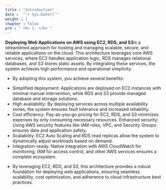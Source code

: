 ```yaml
---
title : "Introduction"
date :  "`r Sys.Date()`" 
weight : 1 
chapter : false
pre : " <b> 1. </b> "
---
```

**Deploying Web Applications on AWS using EC2, RDS, and S3**is a streamlined approach for hosting and managing scalable, secure, and reliable applications on the cloud. This architecture leverages core AWS services, where EC2 handles application logic, RDS manages relational databases, and S3 stores static assets. By integrating these services, the system achieves high performance and operational simplicity.

- By adopting this system, you achieve several benefits:

+ Simplified deployment: Applications are deployed on EC2 instances with minimal manual intervention, while RDS and S3 provide managed database and storage solutions.
+ High availability: By deploying services across multiple availability zones, the system ensures fault tolerance and increased reliability.
+ Cost efficiency: Pay-as-you-go pricing for EC2, RDS, and S3 minimizes expenses by only consuming necessary resources.
Enhanced security: Using AWS security features like IAM roles, VPC, and Security Groups ensures data and application safety.
+ Scalability: EC2 Auto Scaling and RDS read replicas allow the system to dynamically adjust workloads based on demand.
+ Integration-ready: Native integration with AWS CloudWatch for monitoring, IAM for access control, and other AWS services ensures a complete ecosystem.

- By leveraging EC2, RDS, and S3, this architecture provides a robust foundation for deploying web applications, ensuring seamless scalability, cost optimization, and adherence to cloud infrastructure best practices.